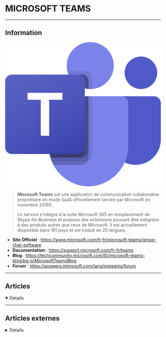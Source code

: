 # MICROSOFT TEAMS
----

## <i class="fa-solid fa-hashtag"></i> Information

![Logo](../../_media/apps/microsoft_teams/microsoft_office_teams_2018.svg ':size=250 :no-zoom')


> <i class="fa-solid fa-quote-left"></i> **Microsoft Teams** est une application de communication collaborative propriétaire en mode SaaS officiellement lancée par Microsoft en novembre 20165.
>
> Le service s'intègre à la suite Microsoft 365 en remplacement de Skype for Business et propose des extensions pouvant être intégrées à des produits autres que ceux de Microsoft. Il est actuellement disponible dans 181 pays et est traduit en 25 langues. <i class="fa-solid fa-quote-left fa-rotate-180"></i>


- <i class="fa-solid fa-globe"></i> **Site Officiel** : https://www.microsoft.com/fr-fr/microsoft-teams/group-chat-software
- <i class="fa-solid fa-book"></i> **Documentation** : https://support.microsoft.com/fr-fr/teams
- <i class="fab fa-blogger-b"></i> **Blog** : https://techcommunity.microsoft.com/t5/microsoft-teams-blog/bg-p/MicrosoftTeamsBlog
- <i class="fas fa-comments"></i> **Forum** : https://answers.microsoft.com/lang/msteams/forum

---

## <i class="fa-regular fa-newspaper"></i> Articles

<details open>

</details>

---

## <i class="fa-solid fa-glasses"></i> Articles externes

<details>

- [10 Microsoft Teams Tips and Tricks to help you get the best out of it](https://www.thewindowsclub.com/10-microsoft-teams-tips-and-tricks)
- [10 Tips and Tricks for Using Microsoft Teams](https://www.makeuseof.com/tips-and-tricks-for-using-microsoft-teams/)
- [10 Tips and Tricks for Using Microsoft Teams](https://www.makeuseof.com/tips-and-tricks-for-using-microsoft-teams/)
- [4 Ways Real-Time Messaging Protocol Will Enhance Microsoft Teams](https://www.makeuseof.com/real-time-messaging-protocol-microsoft-teams/)
- [8 New Microsoft Teams Meeting and Search Features You Must Try](https://www.makeuseof.com/new-microsoft-teams-meeting-search-features/)
- [9 Ways to Fix Microsoft Teams Camera Not Working](https://www.makeuseof.com/ways-fix-microsoft-teams-camera-not-working/)
- [Archiving Teams the Official Way](https://www.petri.com/archiving-teams-official-way)
- [Best Free Virtual Background images for Teams and Zoom](https://www.thewindowsclub.com/free-virtual-background-image-websites)
- [Comment activer la nouvelle expérience de réunions Teams ?](https://www.it-connect.fr/comment-activer-la-nouvelle-experience-de-reunions-teams/)
- [Comment bloquer la création des équipes Teams ?](https://www.it-connect.fr/comment-bloquer-la-creation-des-equipes-teams/)
- [Comment changer l’adresse e-mail d’une équipe Teams ?](https://www.it-connect.fr/comment-changer-ladresse-e-mail-dune-equipe-teams/)
- [Comment créer des équipes Teams en masse ?](https://www.it-connect.fr/comment-creer-des-equipes-teams-en-masse/)
- [Comment diffuser un PowerPoint via Teams tout en limitant au maximum l'utilisation de la bande-passante](https://youtu.be/1PtDGmpXJj4)
- [Comment envoyer un e-mail à un canal Teams ?](https://www.it-connect.fr/comment-envoyer-un-e-mail-a-un-canal-teams/)
- [Comment générer un rapport des équipes Teams avec PowerShell ?](https://www.it-connect.fr/comment-generer-un-rapport-des-equipes-teams-avec-powershell/)
- [Comment gérer ses équipes Teams avec PowerShell ?](https://www.it-connect.fr/comment-gerer-ses-equipes-teams-avec-powershell/)
- [Comment ouvrir plusieurs instances Teams en même temps ?](https://www.it-connect.fr/comment-ouvrir-plusieurs-instances-teams-en-meme-temps/)
- [Comment restaurer un canal Teams supprimé ?](https://www.it-connect.fr/comment-restaurer-un-canal-teams-supprime/)
- [Comment restaurer un canal Teams supprimé ?](https://www.it-connect.fr/comment-restaurer-un-canal-teams-supprime/)
- [Comment restaurer une équipe Teams supprimée ?](https://www.it-connect.fr/comment-restaurer-une-equipe-teams-supprimee/)
- [Configuring auto attendant directory search in Microsoft Teams](https://4sysops.com/archives/configuring-auto-attendant-directory-search-in-microsoft-teams/)
- [Configuring meeting security in Microsoft Teams](https://4sysops.com/archives/configuring-meeting-security-in-microsoft-teams/)
- [Configuring Office 365 Microsoft Teams and Skype for Business federation](https://4sysops.com/archives/configuring-office-365-microsoft-teams-and-skype-for-business-federation/)
- [Creating and Publishing a Teams Directory](https://www.petri.com/creating-publishing-teams-directory)
- [Debugging Teams Clients When Something Goes Wrong](https://www.petri.com/debugging-teams-clients)
- [Déployer et configurer Teams par GPO](https://www.it-connect.fr/deployer-et-configurer-teams-par-gpo/)
- [Doh! Something went wrong error in Microsoft Teams](https://www.thewindowsclub.com/doh-something-went-wrong-error-in-microsoft-teams)
- [E-mail : ajouter un lien d’invitation à tchatter avec Teams dans la signature](https://www.it-connect.fr/e-mail-ajouter-un-lien-dinvitation-a-tchatter-avec-teams-dans-la-signature/)
- [Fun : comment utiliser les filtres Snapchat avec Teams ?](https://www.it-connect.fr/fun-comment-utiliser-les-filtres-snapchat-avec-teams/)
- [Fun : comment utiliser les filtres Snapchat avec Teams ?](https://www.it-connect.fr/fun-comment-utiliser-les-filtres-snapchat-avec-teams/)
- [How External Access for Microsoft Teams Works](https://www.petri.com/external-access-microsoft-teams)
- [How to Add or Change a Profile Picture on Microsoft Teams](https://www.makeuseof.com/change-your-profile-picture-on-microsoft-teams/)
- [How to Configure Lobby Meeting Options in Teams](https://petri.com/how-to-configure-lobby-meeting-options-in-teams)
- [How to enable Dark Mode on Microsoft Teams for Desktop and Web](https://www.thewindowsclub.com/how-to-enable-dark-mode-on-microsoft-teams-for-desktop-and-web)
- [How to enable screen sharing in Microsoft Teams meeting](https://www.thewindowsclub.com/screen-sharing-in-microsoft-teams-meeting	)
- [How to Host a Video Conference on Microsoft Teams](https://www.makeuseof.com/host-video-conferencing-microsoft-teams/)
- [How to Install Microsoft Teams Linux on Ubuntu and CentOS](https://www.howtoforge.com/how-to-install-microsoft-teams-linux-on-ubuntu-and-centos/)
- [How to Install Microsoft Teams on Windows 10](https://www.makeuseof.com/windows-10-microsoft-teams-install/)
- [How to Set Your Own Background in Microsoft Teams](https://www.makeuseof.com/tag/set-background-microsoft-teams/)
- [How to Setup the Walkie Talkie Feature for Teams](https://petri.com/how-to-setup-the-walkie-talkie-feature-for-teams)
- [How to use Custom Backgrounds in Microsoft Teams](https://www.thewindowsclub.com/how-to-use-custom-backgrounds-in-microsoft-teams)
- [How to use Custom Backgrounds in Microsoft Teams](https://www.thewindowsclub.com/how-to-use-custom-backgrounds-in-microsoft-teams)
- [Instead of email alerts: Send system notifications to Microsoft Teams using webhooks](https://4sysops.com/archives/instead-of-email-alerts-send-system-notifications-to-microsoft-teams-using-webhooks/)
- [Manage Microsoft Teams with PowerShell: Create and configure teams, add users](https://4sysops.com/archives/manage-microsoft-teams-with-powershell-create-and-configure-teams-add-users/)
- [Managing Microsoft Teams with role-based admin groups](https://4sysops.com/archives/managing-microsoft-teams-with-role-based-admin-groups/)
- [Managing Users with Teams Messaging Policies](https://www.petri.com/managing-users-teams-messaging-policies)
- [Microsoft Teams : comment obtenir un rapport d’assiduité ?](https://www.it-connect.fr/microsoft-teams-comment-obtenir-un-rapport-dassiduite/)
- [Microsoft Teams : comment planifier un message d’absence ?](https://www.it-connect.fr/microsoft-teams-comment-planifier-un-message-dabsence/)
- [Microsoft Teams : la version gratuite propose de planifier des réunions](https://www.it-connect.fr/microsoft-teams-la-version-gratuite-propose-de-planifier-des-reunions/)
- [Microsoft Teams Camera greyed out or not working](https://www.thewindowsclub.com/microsoft-teams-camera-greyed-out-or-not-working)
- [Microsoft Teams va regrouper « Planner » et « To Do » dans « Tasks »](https://www.it-connect.fr/microsoft-teams-va-regrouper-planner-et-to-do-dans-tasks/)
- [Microsoft’s Making it Easier to Keep Teams Organized with new Archive Option](https://www.petri.com/microsofts-making-easier-keep-teams-organized-new-archive-option)
- [Modern authentication failed, Your status code is 4c7 – Microsoft Teams error](https://www.thewindowsclub.com/modern-authentication-failed-status-code-4c7-teams)
- [My Tasks App Arrives For Microsoft Teams](https://www.petri.com/tasks-app-arrives-microsoft-teams)
- [My Tips for Presenting an Online Meetup – experiences from a would-be pro](https://technology.amis.nl/2020/04/24/my-tips-for-presenting-an-online-meetup-experiences-from-a-would-be-pro/)
- [New IT Teams Controls Make Setting Default Roles in Meetings Easier](https://petri.com/new-it-teams-controls-make-setting-default-roles-in-meetings-easier)
- [Office 365 Supervision Policies Now Include Teams](https://www.petri.com/office-365-supervision-policies-include-teams)
- [Teams : canal standard VS canal privé](https://www.it-connect.fr/teams-canal-standard-vs-canal-prive/)
- [Teams : comment définir un fond personnalisé pour la vidéo ?](https://www.it-connect.fr/teams-comment-definir-un-fond-personnalise-pour-la-video/)
- [Teams : comment définir un fond personnalisé pour la vidéo ?](https://www.it-connect.fr/teams-comment-definir-un-fond-personnalise-pour-la-video/)
- [Teams : comment déplacer une conversation dans une pop-up ?](https://www.it-connect.fr/teams-comment-deplacer-une-conversation-dans-une-pop-up/)
- [Teams : comment désactiver la création de canaux privés ?](https://www.it-connect.fr/teams-comment-desactiver-la-creation-de-canaux-prives/)
- [Teams : comment identifier les équipes vides ?](https://www.it-connect.fr/teams-comment-identifier-les-equipes-vides/)
- [Teams : comment retrouver quel utilisateur a supprimé une équipe ?](https://www.it-connect.fr/teams-comment-retrouver-quel-utilisateur-a-supprime-une-equipe/)
- [Teams : créer un workflow pour la création d’une nouvelle équipe](https://www.it-connect.fr/teams-creer-un-workflow-pour-la-creation-dune-nouvelle-equipe/)
- [Teams : lister les équipes dont est membre un utilisateur](https://www.it-connect.fr/teams-lister-les-equipes-dont-est-membre-un-utilisateur/)
- [Teams : recevoir une alerte lorsqu’une équipe est créée ou supprimée](https://www.it-connect.fr/teams-recevoir-une-alerte-lorsquune-equipe-est-creee-ou-supprimee/)
- [Teams 7x7 Gallery View for Meetings Goes to Preview](https://petri.com/teams-large-gallery-view)
- [Teams at Home Might Not Convince Potential Users](https://petri.com/teams-personal-not-compelling)
- [Teams Brings Inline Translation to the Masses](https://www.petri.com/teams-inline-translation)
- [Teams et le mode ensemble : comment changer l’image de fond ?](https://www.it-connect.fr/teams-et-le-mode-ensemble-comment-changer-limage-de-fond/)
- [Teams for Consumer Arrives Today in Preview](https://petri.com/teams-for-consumer-arrives-today-in-preview)
- [Teams Gets new Admin Controls for Backgrounds, UI and AI improvements Plus Auto-Enablement](https://petri.com/teams-gets-new-admin-controls-for-backgrounds-ui-and-ai-improvements-plus-auto-enablement)
- [Teams Gets Urgent Message Capability for Personal Chats](https://www.petri.com/teams-priority-notifications)
- [Teams PowerShell Module Gets a Refresh](https://www.petri.com/teams-powershell-module-refresh)
- [Teams Supports Office 365 Data Loss Prevention Policies](https://www.petri.com/teams-supports-office-365-data-loss-prevention-policies)
- [Teams Unifies Personal and Work Tasks](https://petri.com/teams-unifies-personal-work-tasks)
- [The 5 Best Microsoft Teams Alternatives for Virtual Team Meetings](https://www.makeuseof.com/best-microsoft-teams-alternatives/)
- [The Joys of Managing Large Microsoft Teams](https://www.petri.com/joys-managing-large-microsoft-teams)
- [The Microsoft Teams Keyboard Shortcuts Cheat Sheet](https://www.makeuseof.com/tag/microsoft-teams-keyboard-shortcuts-cheat-sheet/)
- [The Microsoft Teams Keyboard Shortcuts Cheat Sheet](https://www.makeuseof.com/tag/microsoft-teams-keyboard-shortcuts-cheat-sheet/)
- [Things You Should Know About External Access for Teams](https://www.petri.com/about-external-access-teams)
- [Transitioning Skype for Business Online to Microsoft Teams](https://www.petri.com/transitioning-skype-teams)
- [Understanding Microsoft Teams’ coexistence and upgrade modes](https://4sysops.com/archives/understanding-microsoft-teams-coexistence-and-upgrade-modes/)
- [Understanding the new Granular Permissions for App Access to Teams data](https://petri.com/understanding-the-new-granular-permissions-for-app-access-to-teams-data)
- [Why the PowerShell Module for Teams is Critically Flawed](https://www.petri.com/powershell-module-teams-critically-flawed)
- [Working from home with Microsoft Teams](https://4sysops.com/archives/working-from-home-with-microsoft-teams/)
- [You Can Build Your Own Emergency Mute Button for Microsoft Teams](https://www.makeuseof.com/microsoft-teams-build-your-own-emergency-mute-button/)
- [You Can Now Drag Outlook Attachments Directly Into Microsoft Teams](https://www.makeuseof.com/microsoft-teams-outlook-drag-attachments/)
- [Your Microsoft Teams Meetings Will Get More Dynamic Soon](https://www.makeuseof.com/microsoft-teams-dynamic-mode-meetings-soon/)

</details>